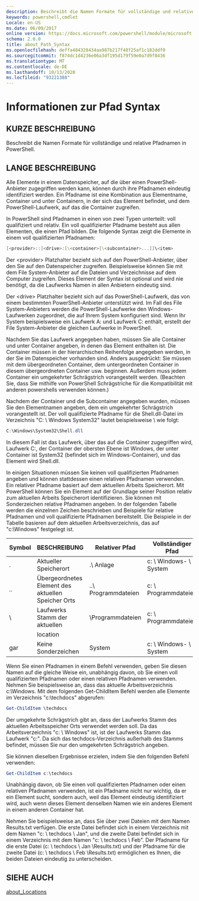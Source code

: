 ```yaml
---
description: Beschreibt die Namen Formate für vollständige und relative Pfadnamen in PowerShell.
keywords: powershell,cmdlet
Locale: en-US
ms.date: 06/09/2017
online version: https://docs.microsoft.com/powershell/module/microsoft.powershell.core/about/about_path_syntax?view=powershell-6&WT.mc_id=ps-gethelp
schema: 2.0.0
title: about_Path_Syntax
ms.openlocfilehash: deffa484328434aa987b217f48f25af1c182ddf0
ms.sourcegitcommit: f874dc1d4236e06a3df195d179f59e0a7d9f8436
ms.translationtype: MT
ms.contentlocale: de-DE
ms.lasthandoff: 10/13/2020
ms.locfileid: "93221388"
---
```

# <a name="about-path-syntax"></a>Informationen zur Pfad Syntax

## <a name="short-description"></a>KURZE BESCHREIBUNG
Beschreibt die Namen Formate für vollständige und relative Pfadnamen in PowerShell.

## <a name="long-description"></a>LANGE BESCHREIBUNG

Alle Elemente in einem Datenspeicher, auf die über einen PowerShell-Anbieter zugegriffen werden kann, können durch ihre Pfadnamen eindeutig identifiziert werden. Ein Pfadname ist eine Kombination aus Elementname, Container und unter Containern, in der sich das Element befindet, und dem PowerShell-Laufwerk, auf das die Container zugreifen.

In PowerShell sind Pfadnamen in einen von zwei Typen unterteilt: voll qualifiziert und relativ. Ein voll qualifizierter Pfadname besteht aus allen Elementen, die einen Pfad bilden. Die folgende Syntax zeigt die Elemente in einem voll qualifizierten Pfadnamen:

```powershell
[<provider>::]<drive>:[\<container>[\<subcontainer>...]]\<item>
```

Der \<provider\> Platzhalter bezieht sich auf den PowerShell-Anbieter, über den Sie auf den Datenspeicher zugreifen. Beispielsweise können Sie mit dem File System-Anbieter auf die Dateien und Verzeichnisse auf dem Computer zugreifen. Dieses Element der Syntax ist optional und wird nie benötigt, da die Laufwerks Namen in allen Anbietern eindeutig sind.

Der \<drive\> Platzhalter bezieht sich auf das PowerShell-Laufwerk, das von einem bestimmten PowerShell-Anbieter unterstützt wird. Im Fall des File System-Anbieters werden die PowerShell-Laufwerke den Windows-Laufwerken zugeordnet, die auf Ihrem System konfiguriert sind. Wenn Ihr System beispielsweise ein Laufwerk A: und Laufwerk C: enthält, erstellt der File System-Anbieter die gleichen Laufwerke in PowerShell.

Nachdem Sie das Laufwerk angegeben haben, müssen Sie alle Container und unter Container angeben, in denen das Element enthalten ist. Die Container müssen in der hierarchischen Reihenfolge angegeben werden, in der Sie im Datenspeicher vorhanden sind. Anders ausgedrückt: Sie müssen mit dem übergeordneten Container, dem untergeordneten Container in diesem übergeordneten Container usw. beginnen. Außerdem muss jedem Container ein umgekehrter Schrägstrich vorangestellt werden. (Beachten Sie, dass Sie mithilfe von PowerShell Schrägstriche für die Kompatibilität mit anderen powershells verwenden können.)

Nachdem der Container und die Subcontainer angegeben wurden, müssen Sie den Elementnamen angeben, dem ein umgekehrter Schrägstrich vorangestellt ist. Der voll qualifizierte Pfadname für die Shell.dll-Datei im Verzeichnis "C: \\ Windows System32" lautet beispielsweise \\ wie folgt:

```powershell
C:\Windows\System32\Shell.dll
```

In diesem Fall ist das Laufwerk, über das auf die Container zugegriffen wird, Laufwerk C:, der Container der obersten Ebene ist Windows, der unter Container ist System32 (befindet sich im Windows-Container), und das Element wird Shell.dll.

In einigen Situationen müssen Sie keinen voll qualifizierten Pfadnamen angeben und können stattdessen einen relativen Pfadnamen verwenden. Ein relativer Pfadname basiert auf dem aktuellen Arbeits Speicherort. Mit PowerShell können Sie ein Element auf der Grundlage seiner Position relativ zum aktuellen Arbeits Speicherort identifizieren. Sie können mit Sonderzeichen relative Pfadnamen angeben. In der folgenden Tabelle werden die einzelnen Zeichen beschrieben und Beispiele für relative Pfadnamen und voll qualifizierte Pfadnamen bereitstellt. Die Beispiele in der Tabelle basieren auf dem aktuellen Arbeitsverzeichnis, das auf "c:\Windows" festgelegt ist.

|Symbol|BESCHREIBUNG               |Relativer Pfad    |Vollständiger Pfad          |
|------|--------------------------|-----------------|-------------------|
|.     |Aktueller Speicherort          |.\\ Anlage        |c: \\ Windows- \\ System|
|..    |Übergeordnetes Element des aktuellen Speicher Orts|..\\ Programmdateien|c: \\ Programmdateien  |
|\     |Laufwerks Stamm der aktuellen     |\\Programmdateien  |c: \\ Programmdateien  |
|      |location                  |                 |                   |
|gar|Keine Sonderzeichen     |System           |c: \\ Windows- \\ System|

Wenn Sie einen Pfadnamen in einem Befehl verwenden, geben Sie diesen Namen auf die gleiche Weise ein, unabhängig davon, ob Sie einen voll qualifizierten Pfadnamen oder einen relativen Pfadnamen verwenden. Nehmen Sie beispielsweise an, dass das aktuelle Arbeitsverzeichnis c:\Windows. Mit dem folgenden Get-ChildItem Befehl werden alle Elemente im Verzeichnis "c:\techdocs" abgerufen:

```powershell
Get-ChildItem \techdocs
```

Der umgekehrte Schrägstrich gibt an, dass der Laufwerks Stamm des aktuellen Arbeitsspeicher Orts verwendet werden soll. Da das Arbeitsverzeichnis "c: \\ Windows" ist, ist der Laufwerks Stamm das Laufwerk "c:". Da sich das techdocs-Verzeichnis außerhalb des Stamms befindet, müssen Sie nur den umgekehrten Schrägstrich angeben.

Sie können dieselben Ergebnisse erzielen, indem Sie den folgenden Befehl verwenden:

```powershell
Get-ChildItem c:\techdocs
```

Unabhängig davon, ob Sie einen voll qualifizierten Pfadnamen oder einen relativen Pfadnamen verwenden, ist ein Pfadname nicht nur wichtig, da er ein Element sucht, sondern auch, weil das Element eindeutig identifiziert wird, auch wenn dieses Element denselben Namen wie ein anderes Element in einem anderen Container hat.

Nehmen Sie beispielsweise an, dass Sie über zwei Dateien mit dem Namen Results.txt verfügen.
Die erste Datei befindet sich in einem Verzeichnis mit dem Namen "c: \\ techdocs \\ Jan", und die zweite Datei befindet sich in einem Verzeichnis mit dem Namen "c: \\ techdocs \\ Feb". Der Pfadname für die erste Datei (c: \\ techdocs \\ Jan \\Results.txt) und der Pfadname für die zweite Datei (c: \\ techdocs \\ Feb \\Results.txt) ermöglichen es Ihnen, die beiden Dateien eindeutig zu unterscheiden.

## <a name="see-also"></a>SIEHE AUCH

[about_Locations](about_Locations.md)
